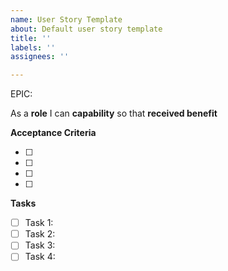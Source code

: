```yaml
---
name: User Story Template
about: Default user story template
title: ''
labels: ''
assignees: ''

---
```


EPIC: <epic>

As a **role** I can **capability** so that **received benefit**

**Acceptance Criteria**

- [ ] 
- [ ] 
- [ ] 
- [ ] 

**Tasks**

- [ ] Task 1: 
- [ ] Task 2: 
- [ ] Task 3: 
- [ ] Task 4:
